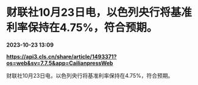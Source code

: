 # 财联社10月23日电，以色列央行将基准利率保持在4.75%，符合预期。

**2023-10-23 13:09**

**https://api3.cls.cn/share/article/1493371?os=web&sv=7.7.5&app=CailianpressWeb**

财联社10月23日电，以色列央行将基准利率保持在4.75%，符合预期。
